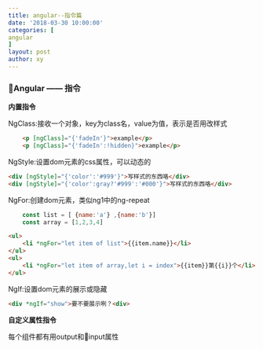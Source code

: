 ```yaml
---
title: angular--指令篇
date: '2018-03-30 10:00:00'
categories: [
angular
]
layout: post
author: xy
---
```


### Angular —— 指令

**内置指令**

NgClass:接收一个对象，key为class名，value为值，表示是否用改样式
```html
    <p [ngClass]="{'fadeIn'}">example</p>
    <p [ngClass]="{'fadeIn':!hidden}">example</p>
```
NgStyle:设置dom元素的css属性，可以动态的
```html
<div [ngStyle]="{'color':'#999'}">写样式的东西咯</div>
<div [ngStyle]="{'color':gray?'#999':'#000'}">写样式的东西咯</div>
```
NgFor:创建dom元素，类似ng1中的ng-repeat
```javascript
    const list = [ {name:'a'} ,{name:'b'}]
    const array = [1,2,3,4]
```
```html
<ul>
    <li *ngFor="let item of list">{{item.name}}</li>
</ul>
<ul>
    <li *ngFor="let item of array,let i = index">{{item}}第{{i}}个</li>
</ul>
```
NgIf:设置dom元素的展示或隐藏
```html
<div *ngIf="show">要不要展示咧？<div>
```

**自定义属性指令**

每个组件都有用output和input属性





